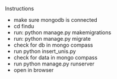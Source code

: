 
Instructions

* make sure mongodb is connected
* cd findu
* run: python manage.py makemigrations
* run: python manage.py migrate
* check for db in mongo compass
* run python insert_unis.py
* check for data in mongo compass
* run python manage.py runserver
* open in browser
